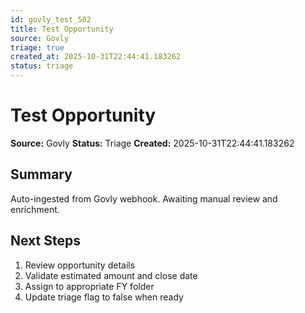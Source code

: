 ```yaml
---
id: govly_test_502
title: Test Opportunity
source: Govly
triage: true
created_at: 2025-10-31T22:44:41.183262
status: triage
---
```


# Test Opportunity

**Source:** Govly
**Status:** Triage
**Created:** 2025-10-31T22:44:41.183262

## Summary

Auto-ingested from Govly webhook. Awaiting manual review and enrichment.

## Next Steps

1. Review opportunity details
2. Validate estimated amount and close date
3. Assign to appropriate FY folder
4. Update triage flag to false when ready

